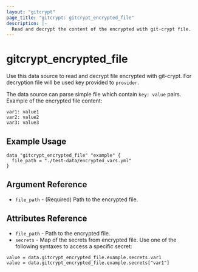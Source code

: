 ```yaml
---
layout: "gitcrypt"
page_title: "gitcrypt: gitcrypt_encrypted_file"
description: |-
  Read and decrypt the content of the encrypted with git-crypt file.
---
```


# gitcrypt_encrypted_file

Use this data source to read and decrypt file encrypted with git-crypt.
For decryption file will be used key provided to `provider`.   

The data source can parse simple file which contain `key: value` pairs.
Example of the encrypted file content:
```
var1: value1
var2: value2
var3: value3
```
## Example Usage

```hcl
data "gitcrypt_encrypted_file" "example" {
  file_path = "./test-data/encrypted_vars.yml"
}
```

## Argument Reference

 * `file_path` - (Required) Path to the encrypted file.

## Attributes Reference

 * `file_path` - Path to the encrypted file.
 * `secrets`   - Map of the secrets from encrypted file. Use one of the following syntaxes to access a specific secret:
 ```
 value = data.gitcrypt_encrypted_file.example.secrets.var1
 value = data.gitcrypt_encrypted_file.example.secrets["var1"]
 ```
